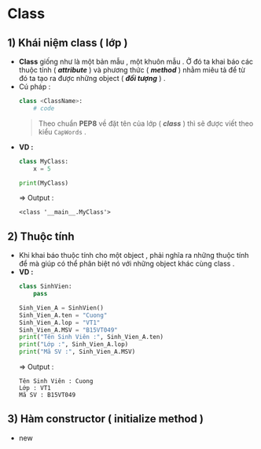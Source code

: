 # Class
## **1) Khái niệm class ( lớp )**
- **Class** giống như là một bản mẫu , một khuôn mẫu . Ở đó ta khai báo các thuộc tính ( ***attribute*** ) và phương thức ( ***method*** ) nhằm miêu tả để từ đó ta tạo ra được những object ( ***đối tượng*** ) .
- Cú pháp :
    ```py
    class <ClassName>:
        # code
    ```
    > Theo chuẩn **PEP8** về đặt tên của lớp ( ***class*** ) thì sẽ được viết theo kiểu `CapWords` .
- **VD :**
    ```py
    class MyClass:
        x = 5

    print(MyClass)
    ```
    => Output :
    ```
    <class '__main__.MyClass'>
    ```
## **2) Thuộc tính**
- Khi khai báo thuộc tính cho một object , phải nghĩa ra những thuộc tính để mà giúp có thể phân biệt nó với những object khác cùng class .
- **VD :**
    ```py
    class SinhVien:
        pass

    Sinh_Vien_A = SinhVien()
    Sinh_Vien_A.ten = "Cuong"
    Sinh_Vien_A.lop = "VT1"
    Sinh_Vien_A.MSV = "B15VT049"
    print("Tên Sinh Viên :", Sinh_Vien_A.ten)
    print("Lớp :", Sinh_Vien_A.lop)
    print("Mã SV :", Sinh_Vien_A.MSV)
    ```
    => Output :
    ```
    Tên Sinh Viên : Cuong
    Lớp : VT1
    Mã SV : B15VT049
    ```
## **3) Hàm constructor ( initialize method )**
- new